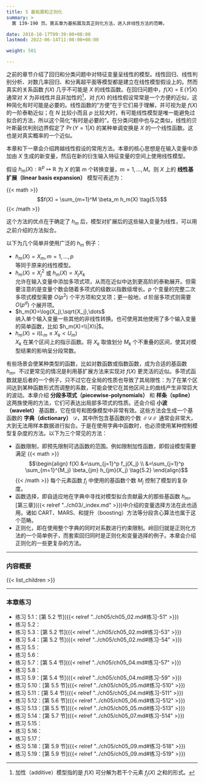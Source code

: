 ```yaml
---
title: 5 基拓展和正则化
summary: >
  第 139-190 页。第五章为基拓展及其正则化方法，进入非线性方法的范畴。

date: 2018-10-17T09:39:00+08:00
lastmod: 2022-06-14T11:08:00+08:00

weight: 501

---
```


之前的章节介绍了回归和分类问题中对特征变量呈线性的模型。线性回归、线性判别分析、对数几率回归、和分离超平面等模型都是建立在线性模型假设上的。然而真实的关系函数 $f(X)$ 几乎不可能是 $X$ 的线性函数。在回归问题中，$f(X)=\operatorname{E}(Y|X)$ 通常对 $X$ 为非线性并且非加性的[^1]，对 $f(X)$ 的线性假设常常是一个方便的近似，这种简化有时可能是必要的。线性函数的“方便”在于它们易于理解，并可视为是 $f(X)$ 的一阶泰勒近似；在 $N$ 比较小而且 $p$ 比较大时，有可能线性模型是唯一能避免过拟合的方法，所以这个简化“有时是必要的”。在分类问题中也与之类似，线性的贝叶斯最优判别边界假定了 $\operatorname{Pr}(Y=1|X)$ 的某种单调变换是 $X$ 的一个线性函数。这也是对真实概率的一个近似。

本章和下一章会介绍跨越线性假设的常用方法。本章的核心思想是在输入变量中添加由 $X$ 生成的新变量，然后在新的衍生输入特征变量的空间上使用线性模型。

假设 $h_m(X):\mathbb{R}^p\mapsto\mathbb{R}$ 为 $X$ 的第 $m$ 个转换变量，$m=1,\dots,M$。则 $X$ 上的 **线性基扩展（linear basis expansion）** 模型可表述为：

{{< math >}}
$$f(X) = \sum_{m=1}^M \beta_m h_m(X) \tag{5.1}$$
{{< /math >}}

这个方法的优点在于确定了 $h_m$ 后，模型对扩展后的这些输入变量为线性，可以用之前介绍的方法拟合。

以下为几个简单并使用广泛的 $h_m$ 例子：

* $h_m(X)=X_m,m=1,\dots,p$  
  等同于原来的线性模型。
* $h_m(X)=X_j^2$ 或 $h_m(X)=X_jX_k$  
  允许在输入变量中添加多项式项，从而在近似中达到更高阶的泰勒展开。但需要注意的是变量个数会随着多项式的级数以指数级增长。$p$ 个变量的完整二次多项式模型需要 $O(p^2)$ 个平方项和交叉项；更一般地，$d$ 阶层多项式则需要 $O(p^d)$ 个展开项。
* $h_m(X)=\log(X_j),\sqrt{X_j},\dots$  
  纳入单个输入变量一些其他的非线性转换。也可使用其他使用了多个输入变量的简单函数，比如 $h_m(X)=\\|X\\|$。
* $h_m(X)=I(L_m\leq X_k<U_m)$  
  $X_k$ 在某个区间上的指示函数。将 $X_k$ 取值划分 $M_k$ 个不重叠的区间，使其对模型结果的影响呈分段常数。

有些场景会使某种类型的函数，比如对数函数或指数函数，成为合适的基函数 $h_m$。不过更常见的情况是利用基扩展方法来实现对 $f(X)$ 更灵活的近似。多项式函数就是后者的一个例子，只不过它在全局的性质也导致了其局限性：为了在某个区间达到某种函数形式而调整的系数，可能会使它在其他区间上的曲线产生非常巨大的波动。本章介绍 **分段多项式（piecewise-polynomials）** 和 **样条（spline）** 这两族使用的方法，它们可表达出局部多项式的性质。还会介绍 **小波（wavelet）** 基函数，它在信号和图像模型中非常有效。这些方法会生成一个基函数的 **字典（dictionary）** $\mathcal{D}$，其中所包含基函数的个数 $\|\mathcal{D}\|$ 通常会非常大，大到无法用样本数据进行拟合。于是在使用字典中函数时，也必须使用某种控制模型复杂度的方法。以下为三个常见的方法：

* 函数限制，即预先限制可选函数的范围。例如限制加性函数，即假设模型需要满足
  {{< math >}}
  $$\begin{align} f(X)
    &=\sum_{j=1}^p f_j(X_j) \\
    &=\sum_{j=1}^p \sum_{m=1}^{M_j} \beta_{jm} h_{jm}(X_j) \tag{5.2}
  \end{align}$$
  {{< /math >}}
  每个元素函数 $f_j$ 中使用的基函数个数 $M_j$ 控制了模型的复杂度。
* 函数选择，即自适应地在字典中寻找对模型拟合贡献最大的那些基函数 $h_m$。[第三章]({{< relref "../ch03/_index.md" >}})中介绍的变量选择方法在此也适用。诸如 CART、MARS、和提升（boosting）方法等分段贪心算法也属于这个范畴。
* 正则化，即在使用整个字典的同时对系数进行约束限制。岭回归就是正则化方法的一个简单例子，而套索回归同时是正则化和变量选择的例子。本章会介绍正则化的一些更复杂的方法。

----------
### 内容概要
{{< list_children >}}

----------
### 本章练习

- 练习 5.1：[第 5.2 节]({{< relref "../ch05/ch05_02.md#练习-51" >}})
- 练习 5.2：
- 练习 5.3：[第 5.2 节]({{< relref "../ch05/ch05_02.md#练习-53" >}})
- 练习 5.4：[第 5.2 节]({{< relref "../ch05/ch05_02.md#练习-54" >}})
- 练习 5.5：
- 练习 5.6：
- 练习 5.7：[第 5.4 节]({{< relref "../ch05/ch05_04.md#练习-57" >}})
- 练习 5.8：
- 练习 5.9：[第 5.4 节]({{< relref "../ch05/ch05_04.md#练习-59" >}})
- 练习 5.10：[第 5.5 节]({{< relref "../ch05/ch05_05.md#练习-510" >}})
- 练习 5.11：[第 5.4 节]({{< relref "../ch05/ch05_04.md#练习-511" >}})
- 练习 5.12：[第 5.6 节]({{< relref "../ch05/ch05_06.md#练习-512" >}})
- 练习 5.13：[第 5.5 节]({{< relref "../ch05/ch05_05.md#练习-513" >}})
- 练习 5.14：[第 5.7 节]({{< relref "../ch05/ch05_07.md#练习-514" >}})
- 练习 5.15：
- 练习 5.16：
- 练习 5.17：
- 练习 5.18：[第 5.9 节]({{< relref "../ch05/ch05_09.md#练习-518" >}})
- 练习 5.19：[第 5.9 节]({{< relref "../ch05/ch05_09.md#练习-519" >}})

[^1]: 加性（additive）模型指的是 $f(X)$ 可分解为若干个元素 $f_j(X)$ 之和的形式。
